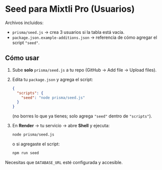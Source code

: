 # Seed para Mixtli Pro (Usuarios)

Archivos incluidos:
- `prisma/seed.js` → crea 3 usuarios si la tabla está vacía.
- `package.json.example-additions.json` → referencia de cómo agregar el script `"seed"`.

## Cómo usar

1) Sube **solo** `prisma/seed.js` a tu repo (GitHub → Add file → Upload files).
2) Edita tu `package.json` y agrega el script:
   ```json
   {
     "scripts": {
       "seed": "node prisma/seed.js"
     }
   }
   ```
   (no borres lo que ya tienes; solo agrega `"seed"` dentro de `"scripts"`).

3) En **Render** → tu servicio → abre **Shell** y ejecuta:
   ```bash
   node prisma/seed.js
   ```
   o si agregaste el script:
   ```bash
   npm run seed
   ```

Necesitas que `DATABASE_URL` esté configurada y accesible.
